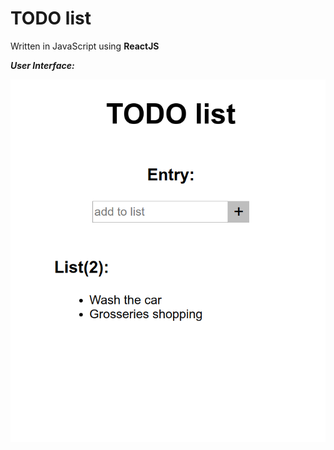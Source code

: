 # TODO list
Written in JavaScript using **ReactJS**

***User Interface:***

![todolist UI](../resources/todolist.png)
